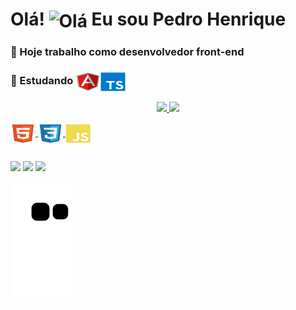 # Olá! <img align="center" alt="Olá" height="30" width="40" src="https://raw.githubusercontent.com/kaueMarques/kaueMarques/master/hi.gif"> Eu sou Pedro Henrique

<h3> 🎯 Hoje trabalho como desenvolvedor front-end</h2>
<h3> 🧠 Estudando <img align="center" alt="Angular" height="30" width="40" src="https://raw.githubusercontent.com/devicons/devicon/master/icons/angularjs/angularjs-original.svg"><img align="center" alt="Typescript" height="30" width="40" src="https://raw.githubusercontent.com/devicons/devicon/master/icons/typescript/typescript-original.svg"></h3>


<div align="center">
  <a href="https://github.com/PedroH-araujo">
  <img height="160em"  src="https://github-readme-stats.vercel.app/api?username=PedroH-araujo&show_icons=true&theme=radical"/>
  <img height="160em"  src="https://github-readme-stats.vercel.app/api/top-langs/?username=PedroH-araujo&layout=compact&theme=radical"/>
</div>
<div style="display: inline_block"><br>
  <img align="center" alt="HTML" height="30" width="40" src="https://raw.githubusercontent.com/devicons/devicon/master/icons/html5/html5-original.svg">
  <img align="center" alt="CSS" height="30" width="40" src="https://raw.githubusercontent.com/devicons/devicon/master/icons/css3/css3-original.svg">
  <img align="center" alt="Js" height="30" width="40" src="https://raw.githubusercontent.com/devicons/devicon/master/icons/javascript/javascript-plain.svg">
  
</div>

##

<div> 
  <a href = "https://web.whatsapp.com/send?phone=5567999001114"><img src="https://img.shields.io/badge/WhatsApp-25D366?style=for-the-badge&logo=whatsapp&logoColor=white" target="_blank"></a>
   <a href="https://www.linkedin.com/in/pedro-henrique-678618218/" target="_blank"><img src="https://img.shields.io/badge/-LinkedIn-%230077B5?style=for-the-badge&logo=linkedin&logoColor=white" target="_blank"></a> 
  <a href = "mailto:pedrohva.pba@gmail.com"><img src="https://img.shields.io/badge/-Gmail-%23333?style=for-the-badge&logo=gmail&logoColor=white" target="_blank"></a>
 
  ![Snake animation](https://github.com/PedroH-araujo/PedroH-araujo/blob/output/github-contribution-grid-snake.svg)
</div>
